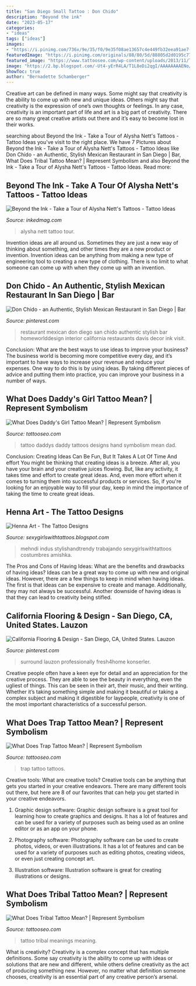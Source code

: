 ```yaml
---
title: "San Diego Small Tattoo : Don Chido"
description: "Beyond the ink"
date: "2023-05-17"
categories:
- "ideas"
tags: ["ideas"]
images:
- "https://i.pinimg.com/736x/9e/35/f0/9e35f08ae13657c4e449fb32eea91ae7--mexican-pizza-mexican-restaurants.jpg"
featuredImage: "https://i.pinimg.com/originals/88/80/5d/88805d2d0195c771300ca71204abd801.jpg"
featured_image: "https://www.tattooseo.com/wp-content/uploads/2013/11/Tribal-Tattoo-Meanings-40.jpg"
image: "https://2.bp.blogspot.com/-Ut4-yErR4LA/T1L8eDi2qgI/AAAAAAAAENo/1FXxnvTaEf8/s1600/Combine+Blog3.jpg"
ShowToc: true
author: "Bernadette Schamberger"
---
```



Creative art can be defined in many ways. Some might say that creativity is the ability to come up with new and unique ideas. Others might say that creativity is the expression of one’s own thoughts or feelings. In any case, creativity is an important part of life and art is a big part of creativity. There are so many great creative artists out there and it’s easy to become lost in their works.

	

		
searching about Beyond the Ink - Take a Tour of Alysha Nett&#039;s Tattoos - Tattoo Ideas you've visit to the right place. We have 7 Pictures about Beyond the Ink - Take a Tour of Alysha Nett&#039;s Tattoos - Tattoo Ideas like Don Chido - an Authentic, Stylish Mexican Restaurant in San Diego | Bar, What Does Tribal Tattoo Mean? | Represent Symbolism and also Beyond the Ink - Take a Tour of Alysha Nett&#039;s Tattoos - Tattoo Ideas. Read more:
		
    
## Beyond The Ink - Take A Tour Of Alysha Nett&#039;s Tattoos - Tattoo Ideas

<img loading=lazy src="https://www.inkedmag.com/.image/t_share/MTU5MDMyMDUwNTM0ODUyMjQ1/nett_video_feature.jpg" onerror="this.onerror=null;this.src='https://tse1.mm.bing.net/th?id=OIP.onZqEXw4s7a6wAq1rfGfwwHaHa&amp;pid=15.1';" alt="Beyond the Ink - Take a Tour of Alysha Nett&#039;s Tattoos - Tattoo Ideas">

_Source: inkedmag.com_

>alysha nett tattoo tour. 

	

Invention ideas are all around us. Sometimes they are just a new way of thinking about something, and other times they are a new product or invention. Invention ideas can be anything from making a new type of engineering tool to creating a new type of clothing. There is no limit to what someone can come up with when they come up with an invention.

    
## Don Chido - An Authentic, Stylish Mexican Restaurant In San Diego | Bar

<img loading=lazy src="https://i.pinimg.com/736x/9e/35/f0/9e35f08ae13657c4e449fb32eea91ae7--mexican-pizza-mexican-restaurants.jpg" onerror="this.onerror=null;this.src='https://tse4.mm.bing.net/th?id=OIP.m-PR7OwOI3eWnDqRsj50LgEsDI&amp;pid=15.1';" alt="Don Chido - an Authentic, Stylish Mexican Restaurant in San Diego | Bar">

_Source: pinterest.com_

>restaurant mexican don diego san chido authentic stylish bar homeworlddesign interior california restaurants davis decor ink visit. 

	

Conclusion: What are the best ways to use ideas to improve your business?
The business world is becoming more competitive every day, and it’s important to have ways to increase your revenue and reduce your expenses. One way to do this is by using ideas. By taking different pieces of advice and putting them into practice, you can improve your business in a number of ways.

    
## What Does Daddy&#039;s Girl Tattoo Mean? | Represent Symbolism

<img loading=lazy src="https://www.tattooseo.com/wp-content/uploads/2017/12/Daddys-Girl-Tattoo-47.jpg" onerror="this.onerror=null;this.src='https://tse4.mm.bing.net/th?id=OIP.069gIZ47CQYH7SRH5aC8UwAAAA&amp;pid=15.1';" alt="What Does Daddy&#039;s Girl Tattoo Mean? | Represent Symbolism">

_Source: tattooseo.com_

>tattoo daddys daddy tattoos designs hand symbolism mean dad. 

	

Conclusion: Creating Ideas Can Be Fun, But It Takes A Lot Of Time And effort
You might be thinking that creating ideas is a breeze. After all, you have your brain and your creative juices flowing. But, like any activity, it takes time and effort to create great ideas. And, even more effort when it comes to turning them into successful products or services. So, if you're looking for an enjoyable way to fill your day, keep in mind the importance of taking the time to create great ideas.

    
## Henna Art - The Tattoo Designs

<img loading=lazy src="https://2.bp.blogspot.com/-Ut4-yErR4LA/T1L8eDi2qgI/AAAAAAAAENo/1FXxnvTaEf8/s1600/Combine+Blog3.jpg" onerror="this.onerror=null;this.src='https://tse1.mm.bing.net/th?id=OIP.dQBcnN4C4SzM-aHoS7ffJQHaJ4&amp;pid=15.1';" alt="Henna Art - The Tattoo Designs">

_Source: sexygirlswithtattoos.blogspot.com_

>mehndi indus stylishandtrendy trabajando sexygirlswithtattoos costumbres amishka. 

	

The Pros and Cons of Having Ideas: What are the benefits and drawbacks of having ideas?
Ideas can be a great way to come up with new and original ideas. However, there are a few things to keep in mind when having ideas. The first is that ideas can be expensive to create and manage. Additionally, they may not always be successful. Another downside of having ideas is that they can lead to creativity being stifled.

    
## California Flooring &amp; Design - San Diego, CA, United States. Lauzon

<img loading=lazy src="https://i.pinimg.com/originals/88/80/5d/88805d2d0195c771300ca71204abd801.jpg" onerror="this.onerror=null;this.src='https://tse2.mm.bing.net/th?id=OIP.1Sl0GZ5-Ynj2Je697mI4FQHaJ6&amp;pid=15.1';" alt="California Flooring &amp; Design - San Diego, CA, United States. Lauzon">

_Source: pinterest.com_

>surround lauzon professionally fresh4home konserler. 

	

Creative people often have a keen eye for detail and an appreciation for the creative process. They are able to see the beauty in everything, even the ugliest of things. This can be seen in their art, their music, and their writing. Whether it’s taking something simple and making it beautiful or taking a complex subject and making it digestible for laypeople, creativity is one of the most important characteristics of a successful person.

    
## What Does Trap Tattoo Mean? | Represent Symbolism

<img loading=lazy src="https://www.tattooseo.com/wp-content/uploads/2018/01/Trap-Tattoo-21.jpg" onerror="this.onerror=null;this.src='https://tse1.mm.bing.net/th?id=OIP.V4TiM1GtX02x4Q78uTMmOgAAAA&amp;pid=15.1';" alt="What Does Trap Tattoo Mean? | Represent Symbolism">

_Source: tattooseo.com_

>trap tattoo tattoos. 

	

Creative tools: What are creative tools?
Creative tools can be anything that gets you started in your creative endeavors. There are many different tools out there, but here are 8 of our favorites that can help you get started in your creative endeavors. 
1. Graphic design software: Graphic design software is a great tool for learning how to create graphics and designs. It has a lot of features and can be used for a variety of purposes such as being used as an online editor or as an app on your phone.

2. Photography software: Photography software can be used to create photos, videos, or even illustrations. It has a lot of features and can be used for a variety of purposes such as editing photos, creating videos, or even just creating concept art.

3. Illustration software: Illustration software is great for creating illustrations or designs.

    
## What Does Tribal Tattoo Mean? | Represent Symbolism

<img loading=lazy src="https://www.tattooseo.com/wp-content/uploads/2013/11/Tribal-Tattoo-Meanings-40.jpg" onerror="this.onerror=null;this.src='https://tse3.mm.bing.net/th?id=OIP.cVrfqHq3FXIRY1pptsSn7gAAAA&amp;pid=15.1';" alt="What Does Tribal Tattoo Mean? | Represent Symbolism">

_Source: tattooseo.com_

>tattoo tribal meanings meaning. 

	

What is creativity?
Creativity is a complex concept that has multiple definitions. Some say creativity is the ability to come up with ideas or solutions that are new and different, while others define creativity as the act of producing something new. However, no matter what definition someone chooses, creativity is an essential part of any creative person’s arsenal.

